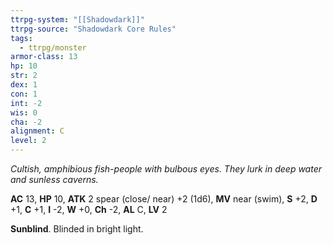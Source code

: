 ```yaml
---
ttrpg-system: "[[Shadowdark]]"
ttrpg-source: "Shadowdark Core Rules"
tags:
  - ttrpg/monster
armor-class: 13
hp: 10
str: 2
dex: 1
con: 1
int: -2
wis: 0
cha: -2
alignment: C
level: 2
---
```


_Cultish, amphibious fish-people with bulbous eyes. They lurk in deep water and sunless caverns._

**AC** 13, **HP** 10, **ATK** 2 spear (close/ near) +2 (1d6), **MV** near (swim), **S** +2, **D** +1, **C** +1, **I** -2, **W** +0, **Ch** -2, **AL** C, **LV** 2

**Sunblind**. Blinded in bright light.

